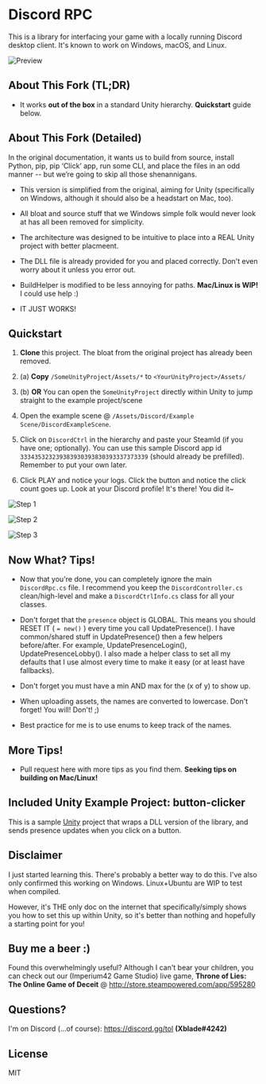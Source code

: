 # Discord RPC

This is a library for interfacing your game with a locally running Discord desktop client. It's known to work on Windows, macOS, and Linux. 

![Preview](https://cdn.discordapp.com/attachments/262809788696494080/426409016713805825/unknown.png)

## About This Fork (TL;DR)

* It works **out of the box** in a standard Unity hierarchy. **Quickstart** guide below.

## About This Fork (Detailed)

In the original documentation, it wants us to build from source, install Python, pip, pip ‘Click’ app, run some CLI, and place the files in an odd manner -- but we’re going to skip all those shenannigans.

* This version is simplified from the original, aiming for Unity (specifically on Windows, although it should also be a headstart on Mac, too). 

* All bloat and source stuff that we Windows simple folk would never look at has all been removed for simplicity.

* The architecture was designed to be intuitive to place into a REAL Unity project with better placmeent.

* The DLL file is already provided for you and placed correctly. Don't even worry about it unless you error out.

* BuildHelper is modified to be less annoying for paths. **Mac/Linux is WIP!** I could use help :)

* IT JUST WORKS!

## Quickstart

1. **Clone** this project. The bloat from the original project has already been removed.
 
2. (a) **Copy** `/SomeUnityProject/Assets/*` to `<YourUnityProject>/Assets/`

2. (b) **OR** You can open the `SomeUnityProject` directly within Unity to jump straight to the example project/scene

3. Open the example scene @ `/Assets/Discord/Example Scene/DiscordExampleScene`.

4. Click on `DiscordCtrl` in the hierarchy and paste your SteamId (if you have one; optionally). You can use this sample Discord app id `333435323239383930393830393337373339` (should already be prefilled). Remember to put your own later.

5. Click PLAY and notice your logs. Click the button and notice the click count goes up. Look at your Discord profile! It's there! You did it~

![Step 1](https://i.imgur.com/W6JWNMP.png)

![Step 2](https://i.imgur.com/hgcichs.png)

![Step 3](https://i.imgur.com/LgmolX7.png)

## Now What? Tips!

* Now that you're done, you can completely ignore the main `DiscordRpc.cs` file. I recommend you keep the `DiscordController.cs` clean/high-level and make a `DiscordCtrlInfo.cs` class for all your classes.

* Don't forget that the `presence` object is GLOBAL. This means you should RESET IT ( `= new()` ) every time you call UpdatePresence(). I have common/shared stuff in UpdatePresence() then a few helpers before/after. For example, UpdatePresenceLogin(), UpdatePresenceLobby(). I also made a helper class to set all my defaults that I use almost every time to make it easy (or at least have fallbacks).

* Don't forget you must have a min AND max for the (x of y) to show up.

* When uploading assets, the names are converted to lowercase. Don't forget! You will! Don't! ;) 

* Best practice for me is to use enums to keep track of the names.

## More Tips!

* Pull request here with more tips as you find them. **Seeking tips on building on Mac/Linux!**

## Included Unity Example Project: button-clicker

This is a sample [Unity](https://unity3d.com/) project that wraps a DLL version of the library, and sends presence updates when you click on a button.

## Disclaimer

I just started learning this. There's probably a better way to do this. I've also only confirmed this working on Windows. Linux+Ubuntu are WIP to test when compiled.

However, it's THE only doc on the internet that specifically/simply shows you how to set this up within Unity, so it's better than nothing and hopefully a starting point for you!

## Buy me a beer :)

Found this overwhelmingly useful? Although I can't bear your children, you can check out our (Imperium42 Game Studio) live game, **Throne of Lies: The Online Game of Deceit** @ http://store.steampowered.com/app/595280

## Questions?

I'm on Discord (...of course): https://discord.gg/tol **(Xblade#4242)**

## License

MIT
